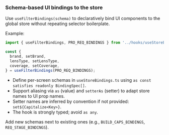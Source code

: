 ### Schema-based UI bindings to the store

Use `useFilterBindings(schema)` to declaratively bind UI components to the global store without repeating selector boilerplate.

Example:

```ts
import { useFilterBindings, PRO_REQ_BINDINGS } from '../hooks/useStoreBindings';

const {
  brand, setBrand,
  lensType, setLensType,
  coverage, setCoverage,
} = useFilterBindings(PRO_REQ_BINDINGS);
```

- Define per-screen schemas in `useStoreBindings.ts` using `as const satisfies readonly BindingSpec[]`.
- Support aliasing via `as` (value) and `setterAs` (setter) to adapt store names to UI prop names.
- Setter names are inferred by convention if not provided: `set${Capitalize<Key>}`.
- The hook is strongly typed; avoid `as any`.

Add new schemas next to existing ones (e.g., `BUILD_CAPS_BINDINGS`, `REQ_STAGE_BINDINGS`).


